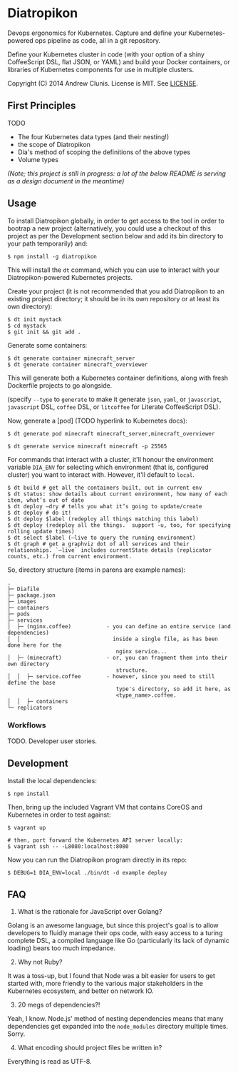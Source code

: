 # Diatropikon

Devops ergonomics for Kubernetes.  Capture and define your
Kubernetes-powered ops pipeline as code, all in a git repository.

Define your Kubernetes cluster in code (with your option of a shiny
CoffeeScript DSL, flat JSON, or YAML) and build your Docker
containers, or libraries of Kubernetes components for use in multiple
clusters.

Copyright (C) 2014 Andrew Clunis.  License is MIT. See
[LICENSE](./LICENSE).

## First Principles

TODO

* The four Kubernetes data types (and their nesting!)
* the scope of Diatropikon
* Dia's method of scoping the definitions of the above types
* Volume types

*(Note; this project is still in progress: a lot of the below README is
serving as a design document in the meantime)*

## Usage

To install Diatropikon globally, in order to get access to the tool in
order to bootrap a new project (alternatively, you could use a
checkout of this project as per the Development section below and add
its bin directory to your path temporarily) and:

    $ npm install -g diatropikon

This will install the `dt` command, which you can use to interact with
your Diatropikon-powered Kubernetes projects.

Create your project (it is not recommended that you add Diatropikon to
an existing project directory; it should be in its own repository or
at least its own directory):

    $ dt init mystack
    $ cd mystack
    $ git init && git add .

Generate some containers:
    
    $ dt generate container minecraft_server
    $ dt generate container minecraft_overviewer

This will generate both a Kubernetes container definitions, along with
fresh Dockerfile projects to go alongside.

(specify `--type` to `generate` to make it generate `json`, `yaml`, or
`javascript`, `javascript` DSL, `coffee` DSL, or `litcoffee` for
Literate CoffeeScript DSL).

Now, generate a [pod] (TODO hyperlink to Kubernetes docs):

    $ dt generate pod minecraft minecraft_server,minecraft_overviewer
    
    $ dt generate service minecraft minecraft -p 25565

For commands that interact with a cluster, it'll honour the
environment variable `DIA_ENV` for selecting which environment (that
is, configured cluster) you want to interact with.  However, it'll
default to `local`.

    $ dt build # get all the containers built, out in current env
    $ dt status: show details about current environment, how many of each item, what’s out of date
    $ dt deploy —dry # tells you what it’s going to update/create
    $ dt deploy # do it!
    $ dt deploy $label (redeploy all things matching this label)
    $ dt deploy (redeploy all the things.  support -u, too, for specifying rolling update times)
    $ dt select $label (—live to query the running environment)
    $ dt graph # get a graphviz dot of all services and their relationships. `—live` includes currentState details (replicator counts, etc.) from current environment.

So, directory structure (items in parens are example names):

```
.
├─ Diafile
├─ package.json
├─ images
├─ containers
├─ pods
├─ services
│  ├─ (nginx.coffee)           - you can define an entire service (and dependencies)
│  │                             inside a single file, as has been done here for the
                                  nginx service...
│  ├─ (minecraft)              - or, you can fragment them into their own directory
                                  structure.
│  │  ├─ service.coffee        - however, since you need to still define the base
                                  type's directory, so add it here, as
                                  <type_name>.coffee.
│  │  ├─ containers
└─ replicators
```

### Workflows

TODO.  Developer user stories.

## Development

Install the local dependencies:

    $ npm install

Then, bring up the included Vagrant VM that contains CoreOS and
Kubernetes in order to test against:

    $ vagrant up

    # then, port forward the Kubernetes API server locally:
    $ vagrant ssh -- -L8080:localhost:8080

Now you can run the Diatropikon program directly in its repo:

    $ DEBUG=1 DIA_ENV=local ./bin/dt -d example deploy

## FAQ

1. What is the rationale for JavaScript over Golang?

Golang is an awesome language, but since this project's goal is to
allow developers to fluidly manage their ops code, with easy access to
a turing complete DSL, a compiled language like Go (particularly its
lack of dynamic loading) bears too much impedance.

2. Why not Ruby?

It was a toss-up, but I found that Node was a bit easier for users to
get started with, more friendly to the various major stakeholders in
the Kubernetes ecosystem, and better on network IO.

3. 20 megs of dependencies?!

Yeah, I know. Node.js' method of nesting dependencies means that many
dependencies get expanded into the `node_modules` directory multiple
times.  Sorry.

4. What encoding should project files be written in?

Everything is read as UTF-8.
